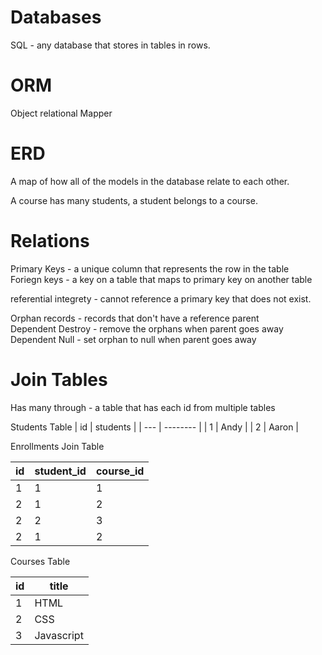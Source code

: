 # Databases

SQL - any database that stores in tables in rows.

# ORM

Object relational Mapper

# ERD

A map of how all of the models in the database relate to each other.

A course has many students, a student belongs to a course.

# Relations

Primary Keys - a unique column that represents the row in the table  
Foriegn keys - a key on a table that maps to primary key on another table

referential integrety - cannot reference a primary key that does not exist.

Orphan records - records that don't have a reference parent  
Dependent Destroy - remove the orphans when parent goes away  
Dependent Null - set orphan to null when parent goes away

# Join Tables

Has many through - a table that has each id from multiple tables

Students Table
| id | students |
| --- | -------- |
| 1 | Andy |
| 2 | Aaron |

Enrollments Join Table

| id  | student_id | course_id |
| --- | ---------- | --------- |
| 1   | 1          | 1         |
| 2   | 1          | 2         |
| 2   | 2          | 3         |
| 2   | 1          | 2         |

Courses Table

| id  | title      |
| --- | ---------- |
| 1   | HTML       |
| 2   | CSS        |
| 3   | Javascript |
